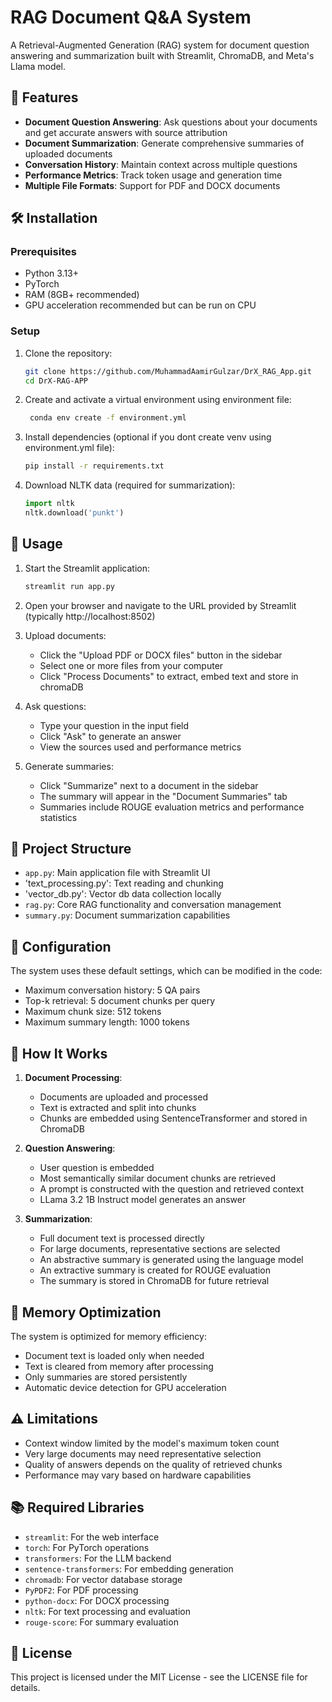 # RAG Document Q&A System

A Retrieval-Augmented Generation (RAG) system for document question answering and summarization built with Streamlit, ChromaDB, and Meta's Llama model.

## 🌟 Features

- **Document Question Answering**: Ask questions about your documents and get accurate answers with source attribution
- **Document Summarization**: Generate comprehensive summaries of uploaded documents
- **Conversation History**: Maintain context across multiple questions
- **Performance Metrics**: Track token usage and generation time
- **Multiple File Formats**: Support for PDF and DOCX documents

## 🛠️ Installation

### Prerequisites

- Python 3.13+
- PyTorch
- RAM (8GB+ recommended)
- GPU acceleration recommended but can be run on CPU

### Setup

1. Clone the repository:
   ```bash
   git clone https://github.com/MuhammadAamirGulzar/DrX_RAG_App.git
   cd DrX-RAG-APP
   ```

2. Create and activate a virtual environment using environment file:
   ```bash
    conda env create -f environment.yml
   ```

3. Install dependencies (optional if you dont create venv using environment.yml file):
   ```bash
   pip install -r requirements.txt
   ```

4. Download NLTK data (required for summarization):
   ```python
   import nltk
   nltk.download('punkt')
   ```

## 🚀 Usage

1. Start the Streamlit application:
   ```bash
   streamlit run app.py
   ```

2. Open your browser and navigate to the URL provided by Streamlit (typically http://localhost:8502)

3. Upload documents:
   - Click the "Upload PDF or DOCX files" button in the sidebar
   - Select one or more files from your computer
   - Click "Process Documents" to extract, embed text and store in chromaDB

4. Ask questions:
   - Type your question in the input field
   - Click "Ask" to generate an answer
   - View the sources used and performance metrics

5. Generate summaries:
   - Click "Summarize" next to a document in the sidebar
   - The summary will appear in the "Document Summaries" tab
   - Summaries include ROUGE evaluation metrics and performance statistics

## 🧩 Project Structure

- `app.py`: Main application file with Streamlit UI
- 'text_processing.py': Text reading and chunking
- 'vector_db.py': Vector db data collection locally
- `rag.py`: Core RAG functionality and conversation management
- `summary.py`: Document summarization capabilities

## 🔧 Configuration

The system uses these default settings, which can be modified in the code:

- Maximum conversation history: 5 QA pairs
- Top-k retrieval: 5 document chunks per query
- Maximum chunk size: 512 tokens
- Maximum summary length: 1000 tokens

## 🤔 How It Works

1. **Document Processing**:
   - Documents are uploaded and processed
   - Text is extracted and split into chunks
   - Chunks are embedded using SentenceTransformer and stored in ChromaDB

2. **Question Answering**:
   - User question is embedded
   - Most semantically similar document chunks are retrieved
   - A prompt is constructed with the question and retrieved context
   - LLama 3.2 1B Instruct model generates an answer

3. **Summarization**:
   - Full document text is processed directly
   - For large documents, representative sections are selected
   - An abstractive summary is generated using the language model
   - An extractive summary is created for ROUGE evaluation
   - The summary is stored in ChromaDB for future retrieval

## 🔄 Memory Optimization

The system is optimized for memory efficiency:
- Document text is loaded only when needed
- Text is cleared from memory after processing
- Only summaries are stored persistently
- Automatic device detection for GPU acceleration

## ⚠️ Limitations

- Context window limited by the model's maximum token count
- Very large documents may need representative selection
- Quality of answers depends on the quality of retrieved chunks
- Performance may vary based on hardware capabilities

## 📚 Required Libraries

- `streamlit`: For the web interface
- `torch`: For PyTorch operations
- `transformers`: For the LLM backend
- `sentence-transformers`: For embedding generation
- `chromadb`: For vector database storage
- `PyPDF2`: For PDF processing
- `python-docx`: For DOCX processing
- `nltk`: For text processing and evaluation
- `rouge-score`: For summary evaluation

## 📄 License

This project is licensed under the MIT License - see the LICENSE file for details.